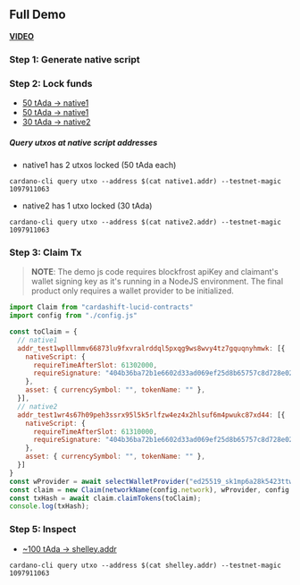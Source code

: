 ## Full Demo

[**VIDEO**](https://drive.google.com/file/d/17Fnpus1X-_Vnj9Itx43HlAKZt4D-H0td/view?usp=sharing)

### Step 1: Generate native script


### Step 2: Lock funds
* [50 tAda -> native1](https://testnet.cardanoscan.io/transaction/a0e0c731711d5e5199ccbe988d7460c1be54e69cad4d99718bfa278a7950ec56)
* [50 tAda -> native1](https://testnet.cardanoscan.io/transaction/c99953d66e7c388463680378ef0fcfd44f24c419ed776099cfe50d482761ae0f)
* [30 tAda -> native2](https://testnet.cardanoscan.io/transaction/0a755e9b0072ac72e2245ec171f5c69b7f32d918a3517655c9c7c333f57ca08a)


##### Query utxos at native script addresses
* native1 has 2 utxos locked (50 tAda each)

`cardano-cli query utxo --address $(cat native1.addr) --testnet-magic 1097911063`

* native2 has 1 utxo locked (30 tAda)

`cardano-cli query utxo --address $(cat native2.addr) --testnet-magic 1097911063`

### Step 3: Claim Tx

> **NOTE**: The demo js code requires blockfrost apiKey and claimant's wallet signing key as it's
running in a NodeJS environment. The final product only requires a wallet
provider to be initialized.

```js
import Claim from "cardashift-lucid-contracts"
import config from "./config.js"

const toClaim = {
  // native1
  addr_test1wplllmmv66873lu9fxvralrddql5pxqg9ws8wvy4tz7gquqnyhmwk: [{
    nativeScript: {
      requireTimeAfterSlot: 61302000,
      requireSignature: "404b36ba72b1e6602d33ad069ef25d8b65757c8d728e02aa1a280cd8"
    },
    asset: { currencySymbol: "", tokenName: "" },
  }],
  // native2
  addr_test1wr4s67h09peh3ssrx95l5k5rlfzw4ez4x2hlsuf6m4pwukc87xd44: [{
    nativeScript: {
      requireTimeAfterSlot: 61310000,
      requireSignature: "404b36ba72b1e6602d33ad069ef25d8b65757c8d728e02aa1a280cd8"
    },
    asset: { currencySymbol: "", tokenName: "" },
  }]
}
const wProvider = await selectWalletProvider("ed25519_sk1mp6a28k5423ttwny08362fl8dx2dtm4r2vyy0n83kpvny94hxzhqw96eru");
const claim = new Claim(networkName(config.network), wProvider, config.apiKey);
const txHash = await claim.claimTokens(toClaim);
console.log(txHash);
```


### Step 5: Inspect

* [~100 tAda -> shelley.addr](https://testnet.cardanoscan.io/transaction/8a9ba9d5304fccfe0fc9039c63cabcfe839d145535f991b0073a2785dc096dbe)

`cardano-cli query utxo --address $(cat shelley.addr) --testnet-magic 1097911063`